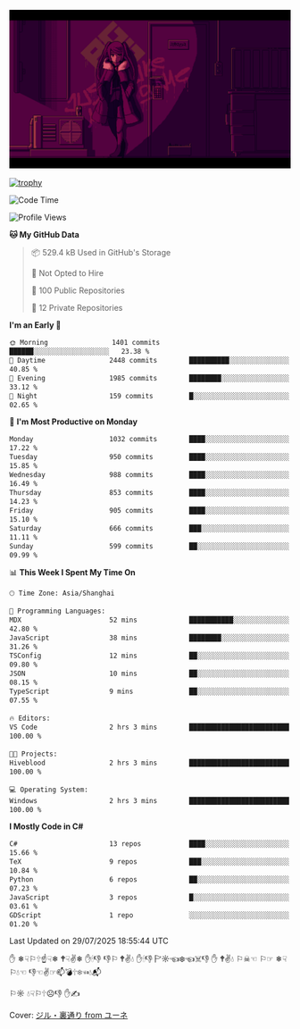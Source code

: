 ![](imgs/main.png)

[![trophy](https://github-profile-trophy.vercel.app/?username=NeilKleistGao&theme=dracula)](https://github.com/ryo-ma/github-profile-trophy)

<!--START_SECTION:waka-->
![Code Time](http://img.shields.io/badge/Code%20Time-1%2C790%20hrs%2041%20mins-blue)

![Profile Views](http://img.shields.io/badge/Profile%20Views-0-blue)

**🐱 My GitHub Data** 

> 📦 529.4 kB Used in GitHub's Storage 
 > 
> 🚫 Not Opted to Hire
 > 
> 📜 100 Public Repositories 
 > 
> 🔑 12 Private Repositories 
 > 
**I'm an Early 🐤** 

```text
🌞 Morning                1401 commits        ██████░░░░░░░░░░░░░░░░░░░   23.38 % 
🌆 Daytime                2448 commits        ██████████░░░░░░░░░░░░░░░   40.85 % 
🌃 Evening                1985 commits        ████████░░░░░░░░░░░░░░░░░   33.12 % 
🌙 Night                  159 commits         █░░░░░░░░░░░░░░░░░░░░░░░░   02.65 % 
```
📅 **I'm Most Productive on Monday** 

```text
Monday                   1032 commits        ████░░░░░░░░░░░░░░░░░░░░░   17.22 % 
Tuesday                  950 commits         ████░░░░░░░░░░░░░░░░░░░░░   15.85 % 
Wednesday                988 commits         ████░░░░░░░░░░░░░░░░░░░░░   16.49 % 
Thursday                 853 commits         ████░░░░░░░░░░░░░░░░░░░░░   14.23 % 
Friday                   905 commits         ████░░░░░░░░░░░░░░░░░░░░░   15.10 % 
Saturday                 666 commits         ███░░░░░░░░░░░░░░░░░░░░░░   11.11 % 
Sunday                   599 commits         ██░░░░░░░░░░░░░░░░░░░░░░░   09.99 % 
```


📊 **This Week I Spent My Time On** 

```text
🕑︎ Time Zone: Asia/Shanghai

💬 Programming Languages: 
MDX                      52 mins             ███████████░░░░░░░░░░░░░░   42.80 % 
JavaScript               38 mins             ████████░░░░░░░░░░░░░░░░░   31.26 % 
TSConfig                 12 mins             ██░░░░░░░░░░░░░░░░░░░░░░░   09.80 % 
JSON                     10 mins             ██░░░░░░░░░░░░░░░░░░░░░░░   08.15 % 
TypeScript               9 mins              ██░░░░░░░░░░░░░░░░░░░░░░░   07.55 % 

🔥 Editors: 
VS Code                  2 hrs 3 mins        █████████████████████████   100.00 % 

🐱‍💻 Projects: 
Hiveblood                2 hrs 3 mins        █████████████████████████   100.00 % 

💻 Operating System: 
Windows                  2 hrs 3 mins        █████████████████████████   100.00 % 
```

**I Mostly Code in C#** 

```text
C#                       13 repos            ████░░░░░░░░░░░░░░░░░░░░░   15.66 % 
TeX                      9 repos             ███░░░░░░░░░░░░░░░░░░░░░░   10.84 % 
Python                   6 repos             ██░░░░░░░░░░░░░░░░░░░░░░░   07.23 % 
JavaScript               3 repos             █░░░░░░░░░░░░░░░░░░░░░░░░   03.61 % 
GDScript                 1 repo              ░░░░░░░░░░░░░░░░░░░░░░░░░   01.20 % 
```




 Last Updated on 29/07/2025 18:55:44 UTC
<!--END_SECTION:waka-->

✋ ❄☟⚐🕆☝☟❄ 🕈☟✌❄ ✋🕯👎 👎⚐ 🕈✌💧 ✋🕯👎 🏱☼☜❄☜☠👎 ✋ 🕈✌💧 ⚐☠☜ ⚐☞ ❄☟⚐💧☜ 👎☜✌☞📫💣🕆❄☜💧📬

⚐☼ 💧☟⚐🕆☹👎 ✋✍

Cover: [ジル・裏通り from ユーネ](https://www.pixiv.net/artworks/62127066)

